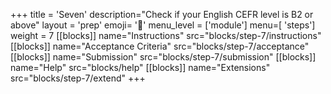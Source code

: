 +++
title = 'Seven'
description="Check if your English CEFR level is B2 or above"
layout = 'prep'
emoji= '🏴󠁧󠁢󠁥󠁮󠁧󠁿'
menu_level = ['module']
menu=[ 'steps']
weight = 7
[[blocks]]
name="Instructions"
src="blocks/step-7/instructions"
[[blocks]]
name="Acceptance Criteria"
src="blocks/step-7/acceptance"
[[blocks]]
name="Submission"
src="blocks/step-7/submission"
[[blocks]]
name="Help"
src="blocks/help"
[[blocks]]
name="Extensions"
src="blocks/step-7/extend"
+++
